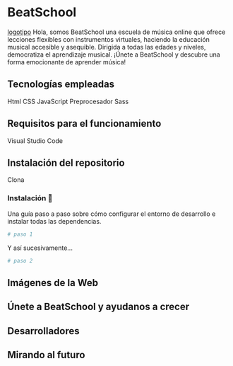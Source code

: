 # BeatSchool
[logotipo](logoBeatSchool.png)
Hola, somos BeatSchool una escuela de música online que ofrece lecciones flexibles con instrumentos virtuales, haciendo la educación musical accesible y asequible. Dirigida a todas las edades y niveles, democratiza el aprendizaje musical. ¡Únete a BeatSchool y descubre una forma emocionante de aprender música!

## Tecnologías empleadas

Html
CSS
JavaScript
Preprocesador Sass

## Requisitos para el funcionamiento

Visual Studio Code

## Instalación del repositorio

Clona


### Instalación 🔧

Una guía paso a paso sobre cómo configurar el entorno de desarrollo e instalar todas las dependencias.

```bash
# paso 1
```

Y así sucesivamente...

```bash
# paso 2
```

## Imágenes de la Web


## Únete a BeatSchool y ayudanos a crecer


## Desarrolladores


## Mirando al futuro


